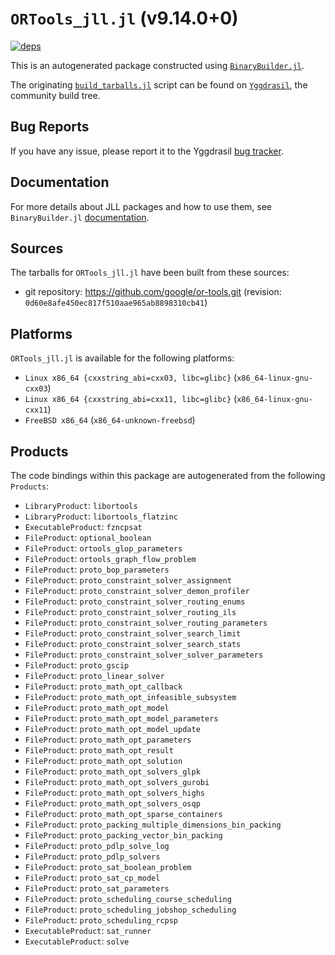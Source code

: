 # `ORTools_jll.jl` (v9.14.0+0)

[![deps](https://juliahub.com/docs/ORTools_jll/deps.svg)](https://juliahub.com/ui/Packages/General/ORTools_jll/)

This is an autogenerated package constructed using [`BinaryBuilder.jl`](https://github.com/JuliaPackaging/BinaryBuilder.jl).

The originating [`build_tarballs.jl`](https://github.com/JuliaPackaging/Yggdrasil/blob/3f6f4e0801b0f6a0586cc149d46b0e84a2569e06/O/ORTools/build_tarballs.jl) script can be found on [`Yggdrasil`](https://github.com/JuliaPackaging/Yggdrasil/), the community build tree.

## Bug Reports

If you have any issue, please report it to the Yggdrasil [bug tracker](https://github.com/JuliaPackaging/Yggdrasil/issues).

## Documentation

For more details about JLL packages and how to use them, see `BinaryBuilder.jl` [documentation](https://docs.binarybuilder.org/stable/jll/).

## Sources

The tarballs for `ORTools_jll.jl` have been built from these sources:

* git repository: https://github.com/google/or-tools.git (revision: `0d60e8afe450ec817f510aae965ab8898310cb41`)

## Platforms

`ORTools_jll.jl` is available for the following platforms:

* `Linux x86_64 {cxxstring_abi=cxx03, libc=glibc}` (`x86_64-linux-gnu-cxx03`)
* `Linux x86_64 {cxxstring_abi=cxx11, libc=glibc}` (`x86_64-linux-gnu-cxx11`)
* `FreeBSD x86_64` (`x86_64-unknown-freebsd`)

## Products

The code bindings within this package are autogenerated from the following `Products`:

* `LibraryProduct`: `libortools`
* `LibraryProduct`: `libortools_flatzinc`
* `ExecutableProduct`: `fzncpsat`
* `FileProduct`: `optional_boolean`
* `FileProduct`: `ortools_glop_parameters`
* `FileProduct`: `ortools_graph_flow_problem`
* `FileProduct`: `proto_bop_parameters`
* `FileProduct`: `proto_constraint_solver_assignment`
* `FileProduct`: `proto_constraint_solver_demon_profiler`
* `FileProduct`: `proto_constraint_solver_routing_enums`
* `FileProduct`: `proto_constraint_solver_routing_ils`
* `FileProduct`: `proto_constraint_solver_routing_parameters`
* `FileProduct`: `proto_constraint_solver_search_limit`
* `FileProduct`: `proto_constraint_solver_search_stats`
* `FileProduct`: `proto_constraint_solver_solver_parameters`
* `FileProduct`: `proto_gscip`
* `FileProduct`: `proto_linear_solver`
* `FileProduct`: `proto_math_opt_callback`
* `FileProduct`: `proto_math_opt_infeasible_subsystem`
* `FileProduct`: `proto_math_opt_model`
* `FileProduct`: `proto_math_opt_model_parameters`
* `FileProduct`: `proto_math_opt_model_update`
* `FileProduct`: `proto_math_opt_parameters`
* `FileProduct`: `proto_math_opt_result`
* `FileProduct`: `proto_math_opt_solution`
* `FileProduct`: `proto_math_opt_solvers_glpk`
* `FileProduct`: `proto_math_opt_solvers_gurobi`
* `FileProduct`: `proto_math_opt_solvers_highs`
* `FileProduct`: `proto_math_opt_solvers_osqp`
* `FileProduct`: `proto_math_opt_sparse_containers`
* `FileProduct`: `proto_packing_multiple_dimensions_bin_packing`
* `FileProduct`: `proto_packing_vector_bin_packing`
* `FileProduct`: `proto_pdlp_solve_log`
* `FileProduct`: `proto_pdlp_solvers`
* `FileProduct`: `proto_sat_boolean_problem`
* `FileProduct`: `proto_sat_cp_model`
* `FileProduct`: `proto_sat_parameters`
* `FileProduct`: `proto_scheduling_course_scheduling`
* `FileProduct`: `proto_scheduling_jobshop_scheduling`
* `FileProduct`: `proto_scheduling_rcpsp`
* `ExecutableProduct`: `sat_runner`
* `ExecutableProduct`: `solve`
